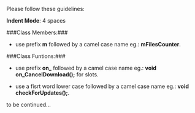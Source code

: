 Please follow these guidelines:

**Indent Mode**: 4 spaces

###Class Members:###

- use prefix **m** followed by a camel case name eg.: **mFilesCounter**.

###Class Funtions:###

- use prefix **on_** followed by a camel case name eg.: **void on_CancelDownload();** for slots.

- use a fisrt word lower case followed by a camel case name eg.: **void checkForUpdates();**.

to be continued...
